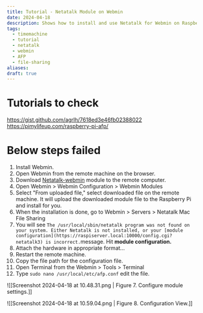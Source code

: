 ```yaml
---
title: Tutorial - Netatalk Module on Webmin
date: 2024-04-18
description: Shows how to install and use Netatalk for Webmin on Raspberry Pi to enable AFP file sharing and backup
tags:
  - timemachine
  - tutorial
  - netatalk
  - webmin
  - AFP
  - file-sharing
aliases: 
draft: true
---
```


# Tutorials to check
https://gist.github.com/agrlh/7618ed3e46fb02388022
https://pimylifeup.com/raspberry-pi-afp/

# Below steps failed
1. Install Webmin.
2. Open Webmin from the remote machine on the browser.
3. Download [Netatalk-webmin](https://github.com/Netatalk/netatalk-webmin/) module to the remote computer.
4. Open Webmin > Webmin Configuration > Webmin Modules
5. Select "From uploaded file," select downloaded file on the remote machine. It will upload the downloaded module file to the Raspberry Pi and install for you.
6. When the installation is done, go to Webmin > Servers > Netatalk Mac File Sharing
7. You will see `The /usr/local/sbin/netatalk program was not found on your system. Either Netatalk is not installed, or your [module configuration](https://raspiserver.local:10000/config.cgi?netatalk3) is incorrect.`message. Hit **module configuration.**
8. Attach the hardware in appropriate format...
9. Restart the remote machine.
10. Copy the file path for the configuration file. 
11. Open Terminal from the Webmin > Tools > Terminal
12. Type `sudo nano /usr/local/etc/afp.conf` edit the file.



![[Screenshot 2024-04-18 at 10.48.31.png | Figure 7. Configure module settings.]]

![[Screenshot 2024-04-18 at 10.59.04.png | Figure 8. Configuration View.]]